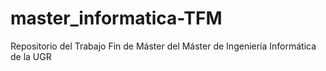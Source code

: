 # master_informatica-TFM
Repositorio del Trabajo Fin de Máster del Máster de Ingeniería Informática de la UGR
